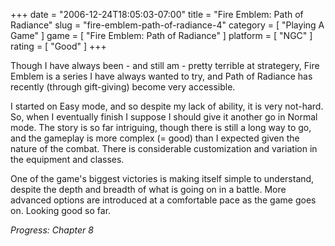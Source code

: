 +++
date = "2006-12-24T18:05:03-07:00"
title = "Fire Emblem: Path of Radiance"
slug = "fire-emblem-path-of-radiance-4"
category = [ "Playing A Game" ]
game = [ "Fire Emblem: Path of Radiance" ]
platform = [ "NGC" ]
rating = [ "Good" ]
+++

Though I have always been - and still am - pretty terrible at strategery, Fire Emblem is a series I have always wanted to try, and Path of Radiance has recently (through gift-giving) become very accessible.

I started on Easy mode, and so despite my lack of ability, it is very not-hard.  So, when I eventually finish I suppose I should give it another go in Normal mode.  The story is so far intriguing, though there is still a long way to go, and the gameplay is more complex (= good) than I expected given the nature of the combat.  There is considerable customization and variation in the equipment and classes.

One of the game's biggest victories is making itself simple to understand, despite the depth and breadth of what is going on in a battle.  More advanced options are introduced at a comfortable pace as the game goes on.  Looking good so far.

<i>Progress: Chapter 8</i>